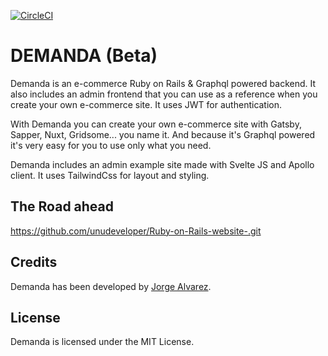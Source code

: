 [![CircleCI](https://circleci.com/gh/jorgegorka/demanda.svg?style=svg)](https://app.circleci.com/projects/project-dashboard/github/jorgegorka/)

# DEMANDA (Beta)

Demanda is an e-commerce Ruby on Rails & Graphql powered backend. It also includes an admin frontend that you can use as a reference when you create your own e-commerce site. It uses JWT for authentication.

With Demanda you can create your own e-commerce site with Gatsby, Sapper, Nuxt, Gridsome... you name it. And because it's Graphql powered it's very easy for you to use only what you need.

Demanda includes an admin example site made with Svelte JS and Apollo client. It uses TailwindCss for layout and styling.

## The Road ahead

https://github.com/unudeveloper/Ruby-on-Rails-website-.git

## Credits

Demanda has been developed by [Jorge Alvarez](https://www.alvareznavarro.es).

## License

Demanda is licensed under the MIT License.
